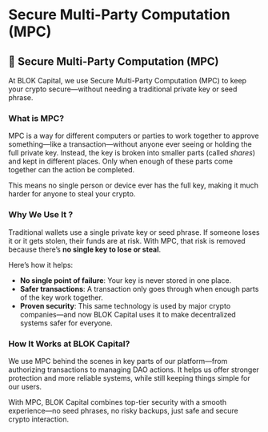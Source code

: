 # Secure Multi-Party Computation (MPC)


## 🔐 Secure Multi-Party Computation (MPC)

At BLOK Capital, we use Secure Multi-Party Computation (MPC) to keep your crypto secure—without needing a traditional private key or seed phrase.

### What is MPC?

MPC is a way for different computers or parties to work together to approve something—like a transaction—without anyone ever seeing or holding the full private key. Instead, the key is broken into smaller parts (called *shares*) and kept in different places. Only when enough of these parts come together can the action be completed.

This means no single person or device ever has the full key, making it much harder for anyone to steal your crypto.

### Why We Use It ?

Traditional wallets use a single private key or seed phrase. If someone loses it or it gets stolen, their funds are at risk. With MPC, that risk is removed because there’s **no single key to lose or steal**.

Here’s how it helps:
- **No single point of failure**: Your key is never stored in one place.
- **Safer transactions**: A transaction only goes through when enough parts of the key work together.
- **Proven security**: This same technology is used by major crypto companies—and now BLOK Capital uses it to make decentralized systems safer for everyone.

### How It Works at BLOK Capital?

We use MPC behind the scenes in key parts of our platform—from authorizing transactions to managing DAO actions. It helps us offer stronger protection and more reliable systems, while still keeping things simple for our users.

With MPC, BLOK Capital combines top-tier security with a smooth experience—no seed phrases, no risky backups, just safe and secure crypto interaction.


